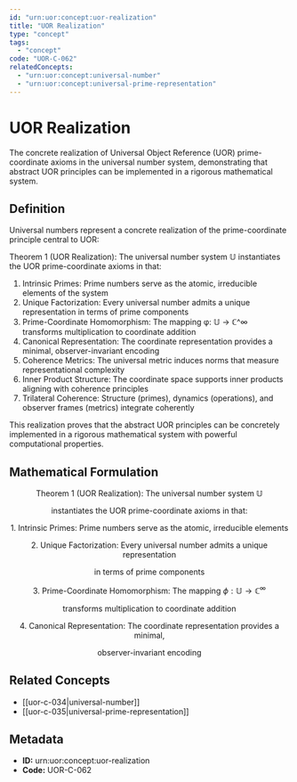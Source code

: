 ```yaml
---
id: "urn:uor:concept:uor-realization"
title: "UOR Realization"
type: "concept"
tags:
  - "concept"
code: "UOR-C-062"
relatedConcepts:
  - "urn:uor:concept:universal-number"
  - "urn:uor:concept:universal-prime-representation"
---
```


# UOR Realization

The concrete realization of Universal Object Reference (UOR) prime-coordinate axioms in the universal number system, demonstrating that abstract UOR principles can be implemented in a rigorous mathematical system.

## Definition

Universal numbers represent a concrete realization of the prime-coordinate principle central to UOR:

Theorem 1 (UOR Realization): The universal number system 𝕌 instantiates the UOR prime-coordinate axioms in that:

1. Intrinsic Primes: Prime numbers serve as the atomic, irreducible elements of the system
2. Unique Factorization: Every universal number admits a unique representation in terms of prime components
3. Prime-Coordinate Homomorphism: The mapping φ: 𝕌 → ℂ^∞ transforms multiplication to coordinate addition
4. Canonical Representation: The coordinate representation provides a minimal, observer-invariant encoding
5. Coherence Metrics: The universal metric induces norms that measure representational complexity
6. Inner Product Structure: The coordinate space supports inner products aligning with coherence principles
7. Trilateral Coherence: Structure (primes), dynamics (operations), and observer frames (metrics) integrate coherently

This realization proves that the abstract UOR principles can be concretely implemented in a rigorous mathematical system with powerful computational properties.

## Mathematical Formulation

$$
\text{Theorem 1 (UOR Realization): The universal number system } \mathbb{U}
$$

$$
\text{instantiates the UOR prime-coordinate axioms in that:}
$$

$$
\text{1. Intrinsic Primes: Prime numbers serve as the atomic, irreducible elements}
$$

$$
\text{2. Unique Factorization: Every universal number admits a unique representation}
$$

$$
\text{in terms of prime components}
$$

$$
\text{3. Prime-Coordinate Homomorphism: The mapping } \phi: \mathbb{U} \to \mathbb{C}^\infty
$$

$$
\text{transforms multiplication to coordinate addition}
$$

$$
\text{4. Canonical Representation: The coordinate representation provides a minimal,}
$$

$$
\text{observer-invariant encoding}
$$

## Related Concepts

- [[uor-c-034|universal-number]]
- [[uor-c-035|universal-prime-representation]]

## Metadata

- **ID:** urn:uor:concept:uor-realization
- **Code:** UOR-C-062

